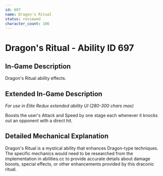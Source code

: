 ```yaml
---
id: 697
name: Dragon's Ritual
status: reviewed
character_count: 106
---
```


# Dragon's Ritual - Ability ID 697

## In-Game Description
Dragon's Ritual ability effects.

## Extended In-Game Description
*For use in Elite Redux extended ability UI (280-300 chars max)*

Boosts the user's Attack and Speed by one stage each whenever it knocks out an opponent with a direct hit.

## Detailed Mechanical Explanation

Dragon's Ritual is a mystical ability that enhances Dragon-type techniques. The specific mechanics would need to be researched from the implementation in abilities.cc to provide accurate details about damage boosts, special effects, or other enhancements provided by this draconic ritual.